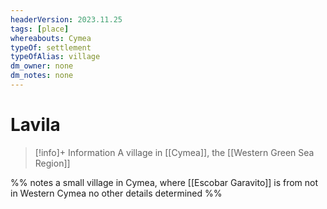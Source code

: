```yaml
---
headerVersion: 2023.11.25
tags: [place]
whereabouts: Cymea
typeOf: settlement
typeOfAlias: village
dm_owner: none
dm_notes: none
---
```

# Lavila
>[!info]+ Information
> A village in [[Cymea]], the [[Western Green Sea Region]]

%% notes
a small village in Cymea, where [[Escobar Garavito]] is from
not in Western Cymea
no other details determined
%%
